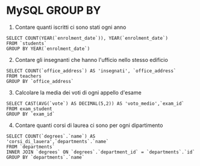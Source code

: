 # MySQL GROUP BY

1. Contare quanti iscritti ci sono stati ogni anno
```
SELECT COUNT(YEAR(`enrolment_date`)), YEAR(`enrolment_date`)
FROM `students`
GROUP BY YEAR(`enrolment_date`)
```
2. Contare gli insegnanti che hanno l'ufficio nello stesso edificio
```
SELECT COUNT(`office_address`) AS 'insegnati', `office_address`
FROM teachers
GROUP BY `office_address`
```
3. Calcolare la media dei voti di ogni appello d'esame
```
SELECT CAST(AVG(`vote`) AS DECIMAL(5,2)) AS 'voto_medio',`exam_id`
FROM exam_student
GROUP BY `exam_id`

```
4. Contare quanti corsi di laurea ci sono per ogni dipartimento
```
SELECT COUNT(`degrees`.`name`) AS 'corsi_di_lauera',`departments`.`name`
FROM `departments`
INNER JOIN `degrees` ON `degrees`.`department_id` = `departments`.`id` 
GROUP BY `departments`.`name`
```
